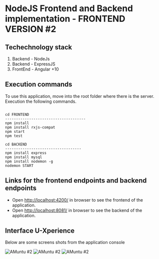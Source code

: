 #  NodeJS Frontend and Backend implementation  -  FRONTEND VERSION #2

## Techechnology stack 
 
1. Backend  - NodeJs
2. Backend  - ExpressJS
3. FrontEnd - Angular +10

## Execution commands

To use this application, move into the root folder where there is the server. Execution the following commands.

```

cd FRONTEND
-------------------------------------
npm install
npm install rxjs-compat
npm start
npm test

cd BACKEND
-----------------------------------
npm install express
npm install mysql
npm install nodemon -g
nodemon START

```

## Links for the frontend endpoints and backend endpoints

- Open [http://localhost:4200/](http://localhost:4200/) in browser to see the frontend of the application.
- Open [http://localhost:8081/](http://localhost:8081/) in browser to see the backend of the application.


## Interface U-Xperience

Below are some screens shots from the application console

![ AMuntu #2 ](https://github.com/LINOSNCHENA/Angular-Three-API-backends-in-two-frontends-FS7/blob/master/uxViews/page1.png)
![ AMuntu #2 ](https://github.com/LINOSNCHENA/Angular-Three-API-backends-in-two-frontends-FS7/blob/master/uxViews/page2.png)
![ AMuntu #2 ](https://github.com/LINOSNCHENA/Angular-Three-API-backends-in-two-frontends-FS7/blob/master/uxViews/page3.png)